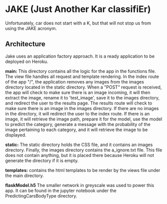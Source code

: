 # JAKE (Just Another Kar classifiEr)
Unfortunately, car does not start with a K, but that will not stop us from using the JAKE acronym.

## Architecture
Jake uses an application factory approach. It is a ready application to be deployed on Heroku.

**main:** This directory contains all the logic for the app in the functions file. The view file handles all request and template rendering. In the index route of the app "/", the application removes any images from the images directory located in the static directory. When a "POST" request is received, the app will check to make sure there is an image incoming, it will then extract the image, rename it to 'test_image', save it to the images directory, and redirect the user to the results page. The results route will check to make sure there is an image in the images directory. If there are no images in the directory, it will redirect the user to the index route. If there is an image, it will retrieve the image path, prepare it for the model, use the model to predict the category, generate a message with the probability of the image pertaining to each category, and it will retrieve the image to be displayed. 

**static:** The static directory holds the CSS file, and it contains an images directory. Finally, the images directory contains the a_ignore.txt file. This file does not contain anything, but it is placed there because Heroku will not generate the directory if it is empty.

**templates:** contains the html templates to be render by the views file under the main directory.

**flaskModel.h5** The smaller network in greyscale was used to power this app. It can be found in the jupyter notebook under the PredictingCarsBodyType directory.


